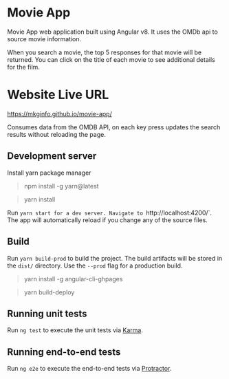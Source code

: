 # Movie App

Movie App web application built using Angular v8. It uses the OMDb api to source movie information.

When you search a movie, the top 5 responses for that movie will be returned. You can click on the title of each movie to see additional details for the film.

# Website Live URL
https://mkginfo.github.io/movie-app/

Consumes data from the OMDB API, on each key press updates the search results without reloading the page.

## Development server

Install yarn package manager

> npm install -g yarn@latest

> yarn install

Run `yarn start for a dev server. Navigate to `http://localhost:4200/`. The app will automatically reload if you change any of the source files.


## Build

Run `yarn build-prod` to build the project. The build artifacts will be stored in the `dist/` directory. Use the `--prod` flag for a production build.

> yarn install -g angular-cli-ghpages

> yarn build-deploy

## Running unit tests

Run `ng test` to execute the unit tests via [Karma](https://karma-runner.github.io).

## Running end-to-end tests

Run `ng e2e` to execute the end-to-end tests via [Protractor](http://www.protractortest.org/).
